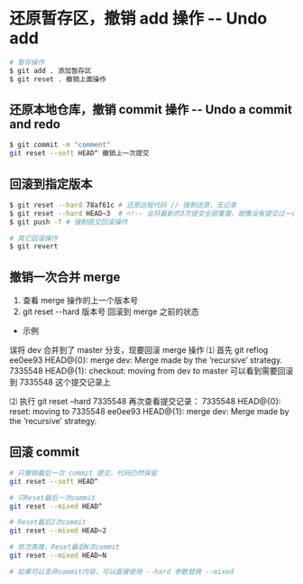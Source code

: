 # 还原暂存区，撤销 add 操作 -- Undo add

```sh
# 暂存操作
$ git add . 添加暂存区
$ git reset . 撤销上面操作
```

## 还原本地仓库，撤销 commit 操作 -- Undo a commit and redo

```sh
$ git commit -m "comment"
git reset --soft HEAD^ 撤销上一次提交
```

## 回滚到指定版本

```bash
$ git reset --hard 78af61c # 还原远程代码 // 强制还原，无记录
$ git reset --hard HEAD~3  # <!-- 会将最新的3次提交全部重置，就像没有提交过一样。 -->
$ git push -f # 强制提交回滚操作

# 其它回滚操作
$ git revert
```

## 撤销一次合并 merge

1. 查看 merge 操作的上一个版本号
2. git reset --hard 版本号 回滚到 merge 之前的状态

- 示例

误将 dev 合并到了 master 分支，现要回滚 merge 操作
⑴ 首先 git reflog
ee0ee93 HEAD@{0}: merge dev: Merge made by the ‘recursive’ strategy.
7335548 HEAD@{1}: checkout: moving from dev to master
可以看到需要回滚到 7335548 这个提交记录上

⑵ 执行 git reset –hard 7335548
再次查看提交记录：
7335548 HEAD@{0}: reset: moving to 7335548
ee0ee93 HEAD@{1}: merge dev: Merge made by the ‘recursive’ strategy.

## 回滚 commit

```sh
# 只撤销最后一次 commit 提交，代码仍然保留
git reset --soft HEAD^ 
```

```sh
# 只Reset最后一次commit
git reset --mixed HEAD^

# Reset最后2次commit
git reset --mixed HEAD~2

# 依次类推，Reset最后N次commit
git reset --mixed HEAD~N

# 如果可以丢弃commit内容，可以直接使用 --hard 参数替换 --mixed
```
